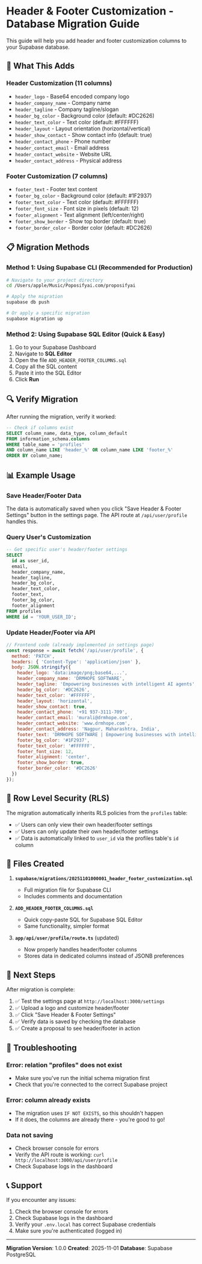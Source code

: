 # Header & Footer Customization - Database Migration Guide

This guide will help you add header and footer customization columns to your Supabase database.

## 🎯 What This Adds

### Header Customization (11 columns)
- `header_logo` - Base64 encoded company logo
- `header_company_name` - Company name
- `header_tagline` - Company tagline/slogan
- `header_bg_color` - Background color (default: #DC2626)
- `header_text_color` - Text color (default: #FFFFFF)
- `header_layout` - Layout orientation (horizontal/vertical)
- `header_show_contact` - Show contact info (default: true)
- `header_contact_phone` - Phone number
- `header_contact_email` - Email address
- `header_contact_website` - Website URL
- `header_contact_address` - Physical address

### Footer Customization (7 columns)
- `footer_text` - Footer text content
- `footer_bg_color` - Background color (default: #1F2937)
- `footer_text_color` - Text color (default: #FFFFFF)
- `footer_font_size` - Font size in pixels (default: 12)
- `footer_alignment` - Text alignment (left/center/right)
- `footer_show_border` - Show top border (default: true)
- `footer_border_color` - Border color (default: #DC2626)

## 📋 Migration Methods

### Method 1: Using Supabase CLI (Recommended for Production)

```bash
# Navigate to your project directory
cd /Users/apple/Music/Poposifyai.com/proposifyai

# Apply the migration
supabase db push

# Or apply a specific migration
supabase migration up
```

### Method 2: Using Supabase SQL Editor (Quick & Easy)

1. Go to your Supabase Dashboard
2. Navigate to **SQL Editor**
3. Open the file `ADD_HEADER_FOOTER_COLUMNS.sql`
4. Copy all the SQL content
5. Paste it into the SQL Editor
6. Click **Run**

## 🔍 Verify Migration

After running the migration, verify it worked:

```sql
-- Check if columns exist
SELECT column_name, data_type, column_default
FROM information_schema.columns
WHERE table_name = 'profiles'
AND column_name LIKE 'header_%' OR column_name LIKE 'footer_%'
ORDER BY column_name;
```

## 📊 Example Usage

### Save Header/Footer Data

The data is automatically saved when you click "Save Header & Footer Settings" button in the settings page. The API route at `/api/user/profile` handles this.

### Query User's Customization

```sql
-- Get specific user's header/footer settings
SELECT
  id as user_id,
  email,
  header_company_name,
  header_tagline,
  header_bg_color,
  header_text_color,
  footer_text,
  footer_bg_color,
  footer_alignment
FROM profiles
WHERE id = 'YOUR_USER_ID';
```

### Update Header/Footer via API

```javascript
// Frontend code (already implemented in settings page)
const response = await fetch('/api/user/profile', {
  method: 'PATCH',
  headers: { 'Content-Type': 'application/json' },
  body: JSON.stringify({
    header_logo: 'data:image/png;base64,...',
    header_company_name: 'DRMHOPE SOFTWARE',
    header_tagline: 'Empowering businesses with intelligent AI agents',
    header_bg_color: '#DC2626',
    header_text_color: '#FFFFFF',
    header_layout: 'horizontal',
    header_show_contact: true,
    header_contact_phone: '+91 937-3111-709',
    header_contact_email: 'murali@drmhope.com',
    header_contact_website: 'www.drmhope.com',
    header_contact_address: 'Nagpur, Maharashtra, India',
    footer_text: 'DRMHOPE SOFTWARE | Empowering businesses with intelligent AI agents',
    footer_bg_color: '#1F2937',
    footer_text_color: '#FFFFFF',
    footer_font_size: 12,
    footer_alignment: 'center',
    footer_show_border: true,
    footer_border_color: '#DC2626'
  })
});
```

## 🔐 Row Level Security (RLS)

The migration automatically inherits RLS policies from the `profiles` table:

- ✅ Users can only view their own header/footer settings
- ✅ Users can only update their own header/footer settings
- ✅ Data is automatically linked to `user_id` via the profiles table's `id` column

## 📁 Files Created

1. **`supabase/migrations/20251101000001_header_footer_customization.sql`**
   - Full migration file for Supabase CLI
   - Includes comments and documentation

2. **`ADD_HEADER_FOOTER_COLUMNS.sql`**
   - Quick copy-paste SQL for Supabase SQL Editor
   - Same functionality, simpler format

3. **`app/api/user/profile/route.ts`** (updated)
   - Now properly handles header/footer columns
   - Stores data in dedicated columns instead of JSONB preferences

## 🚀 Next Steps

After migration is complete:

1. ✅ Test the settings page at `http://localhost:3000/settings`
2. ✅ Upload a logo and customize header/footer
3. ✅ Click "Save Header & Footer Settings"
4. ✅ Verify data is saved by checking the database
5. ✅ Create a proposal to see header/footer in action

## 🐛 Troubleshooting

### Error: relation "profiles" does not exist
- Make sure you've run the initial schema migration first
- Check that you're connected to the correct Supabase project

### Error: column already exists
- The migration uses `IF NOT EXISTS`, so this shouldn't happen
- If it does, the columns are already there - you're good to go!

### Data not saving
- Check browser console for errors
- Verify the API route is working: `curl http://localhost:3000/api/user/profile`
- Check Supabase logs in the dashboard

## 📞 Support

If you encounter any issues:
1. Check the browser console for errors
2. Check Supabase logs in the dashboard
3. Verify your `.env.local` has correct Supabase credentials
4. Make sure you're authenticated (logged in)

---

**Migration Version**: 1.0.0
**Created**: 2025-11-01
**Database**: Supabase PostgreSQL
